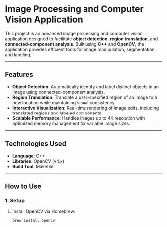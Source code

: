 # Image Processing and Computer Vision Application

This project is an advanced image processing and computer vision application designed to facilitate **object detection**, **region translation**, and **connected-component analysis**. Built using **C++** and **OpenCV**, the application provides efficient tools for image manipulation, segmentation, and labeling.

---

## Features
- **Object Detection**: Automatically identify and label distinct objects in an image using connected-component analysis.
- **Region Translation**: Translate a user-specified region of an image to a new location while maintaining visual consistency.
- **Interactive Visualization**: Real-time rendering of image edits, including translated regions and labeled components.
- **Scalable Performance**: Handles images up to 4K resolution with optimized memory management for variable image sizes.

---

## Technologies Used
- **Language**: C++  
- **Libraries**: OpenCV (v4.x)  
- **Build Tool**: Makefile  

---

## How to Use

### 1. Setup
1. Install OpenCV via Homebrew:
   ```bash
   brew install opencv
